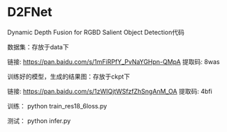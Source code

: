 # D2FNet
Dynamic Depth Fusion for RGBD Salient Object Detection代码


数据集：存放于data下

链接: https://pan.baidu.com/s/1mFiRPfY_PvNaYGHpn-QMpA 提取码: 8was


训练好的模型，生成的结果图：存放于ckpt下

链接: https://pan.baidu.com/s/1zWIQjtWSfzfZhSngAnM_OA 提取码: 4bfi


训练：
python train_res18_6loss.py


测试：
python infer.py
